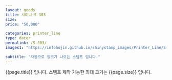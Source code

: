 ```yaml
---
layout: goods
title: 샤이니 S-303
size: 
price: "50,000"

categories: printer_line
type: dater
permalink: /S-303/
images1: "https://infohojin.github.io/shinystamp_images/Printer_Line/S-303/S-303_1.jpg"

subtitle: "자동으로 잉크가 나오는 스템프 입니다."
---
```


{{page.title}} 입니다. 스템프 제작 가능한 최대 크기는 {{page.size}} 입니다.